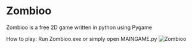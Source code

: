 # Zombioo
Zombioo is a free 2D game written in python using Pygame

How to play:
Run Zombioo.exe or simply open MAINGAME.py
![Zombioo](demo/demo.gif)
